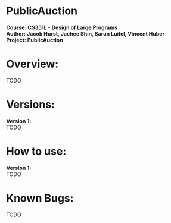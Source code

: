 # PublicAuction
<b>Course: CS351L - Design of Large Programs<br>
Author: Jacob Hurst, Jaehee Shin, Sarun Luitel, Vincent Huber<br>
Project: PublicAuction</b><br>

# Overview:
TODO<br>

# Versions:
<b>Version 1:</b><br>
TODO<br>

# How to use:
<b>Version 1:</b><br>
TODO<br>

# Known Bugs:
TODO<br>
